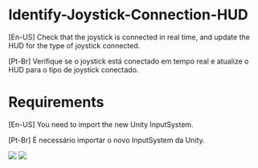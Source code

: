 # Identify-Joystick-Connection-HUD
[En-US]
Check that the joystick is connected in real time, and update the HUD for the type of joystick connected.

[Pt-Br]
Verifique se o joystick está conectado em tempo real e atualize o HUD para o tipo de joystick conectado.

# Requirements
[En-US]
You need to import the new Unity InputSystem.

[Pt-Br]
É necessário importar o novo InputSystem da Unity.

 <img src= "https://i.ibb.co/zVr2XjJ/input-system.png">
 <img src= "https://i.ibb.co/sWZ6d90/configuration.png">
